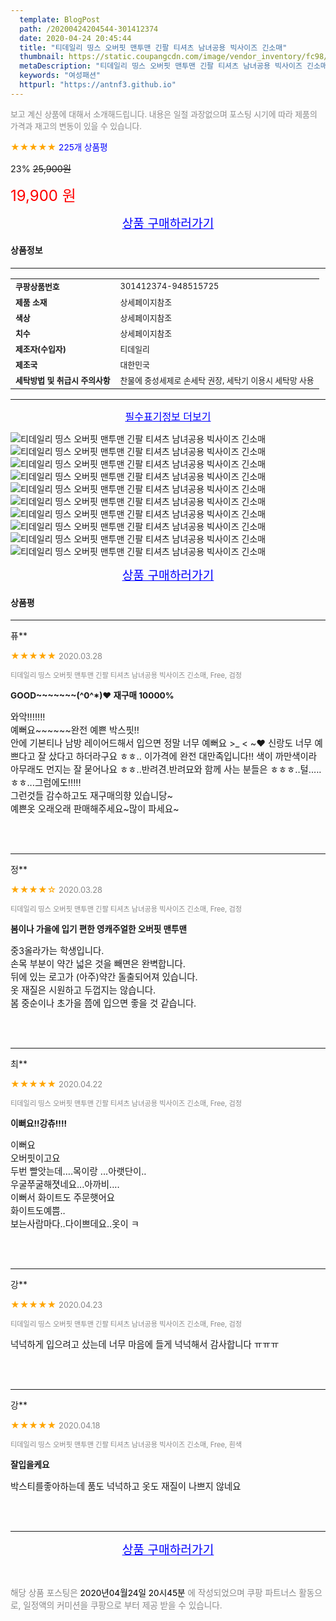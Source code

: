 ```yaml
---
  template: BlogPost
  path: /20200424204544-301412374
  date: 2020-04-24 20:45:44
  title: "티데일리 띵스 오버핏 맨투맨 긴팔 티셔츠 남녀공용 빅사이즈 긴소매"
  thumbnail: https://static.coupangcdn.com/image/vendor_inventory/fc98/a932ea38c6a9ae72f2de15fc31bb8786b24d692aa36f0362b01577714661.jpg
  metaDescription: "티데일리 띵스 오버핏 맨투맨 긴팔 티셔츠 남녀공용 빅사이즈 긴소매,여성패션"
  keywords: "여성패션"
  httpurl: "https://antnf3.github.io"
---
```

  
<span style="color: #888;font-size:0.8rem">보고 계신 상품에 대해서 소개해드립니다.
내용은 일절 과장없으며 포스팅 시기에 따라 제품의 가격과 재고의 변동이 있을 수 있습니다.</span>
  
<span style="color: orange;">★★★★★</span> <span style="color: blue;font-size: 0.85rem;">225개 상품평</span>

<span style="font-size: 0.9rem">23%</span> <span style="font-size: 0.9rem">~~25,900원~~</span>

<span style="color: red;font-size: 1.5rem;">19,900 원</span>



<p align="center"><a href="http://me2.do/5meswPCS" style="font-size: 1.2rem; color: blue;">상품 구매하러가기</a></p>

#### 상품정보

---

|                  |                       |
| ---------------- | --------------------- |
| **<span style="font-size:0.8rem;">쿠팡상품번호</span>** | <span style="font-size:0.8rem;">301412374-948515725</span> |
| **<span style="font-size:0.8rem;">제품 소재</span>**    | <span style="font-size:0.8rem;">상세페이지참조</span>        |
| **<span style="font-size:0.8rem;">색상</span>**    | <span style="font-size:0.8rem;">상세페이지참조</span>        |
| **<span style="font-size:0.8rem;">치수</span>**    | <span style="font-size:0.8rem;">상세페이지참조</span>        |
| **<span style="font-size:0.8rem;">제조자(수입자)</span>**    | <span style="font-size:0.8rem;">티데일리</span>        |
| **<span style="font-size:0.8rem;">제조국</span>**    | <span style="font-size:0.8rem;">대한민국</span>        |
| **<span style="font-size:0.8rem;">세탁방법 및 취급시 주의사항</span>**    | <span style="font-size:0.8rem;">찬물에 중성세제로 손세탁 권장, 세탁기 이용시 세탁망 사용</span>        |




---

<p align="center"><a href="http://me2.do/5meswPCS" style="font-size: 1rem; color: blue;">필수표기정보 더보기</a></p>

![티데일리 띵스 오버핏 맨투맨 긴팔 티셔츠 남녀공용 빅사이즈 긴소매](http://thumbnail6.coupangcdn.com/thumbnails/remote/q89/image/vendor_inventory/17f9/b423a63d0238e4adad5a04285c8280625654d94682667cc930aa897b4fe2.jpg)
![티데일리 띵스 오버핏 맨투맨 긴팔 티셔츠 남녀공용 빅사이즈 긴소매](http://thumbnail8.coupangcdn.com/thumbnails/remote/q89/image/vendor_inventory/5063/f139460373799b3fad83bbfedfc4d13e882654bc9b670508284ef4b68b90.jpg)
![티데일리 띵스 오버핏 맨투맨 긴팔 티셔츠 남녀공용 빅사이즈 긴소매](http://thumbnail9.coupangcdn.com/thumbnails/remote/q89/image/vendor_inventory/1529/e037eedac547658d072b8663fd6a9f3db8cac80804053c6f56d22f1b77bb.jpg)
![티데일리 띵스 오버핏 맨투맨 긴팔 티셔츠 남녀공용 빅사이즈 긴소매](http://thumbnail10.coupangcdn.com/thumbnails/remote/q89/image/vendor_inventory/c64f/c81789a5d80e4cdd844e534addd77941b34599302375d60ab91a0610f643.jpg)
![티데일리 띵스 오버핏 맨투맨 긴팔 티셔츠 남녀공용 빅사이즈 긴소매](http://thumbnail9.coupangcdn.com/thumbnails/remote/q89/image/vendor_inventory/de67/c15e919c51beb99612e85511bb22ba5c0ad04db178eafbc5668f5ae6afa6.jpg)
![티데일리 띵스 오버핏 맨투맨 긴팔 티셔츠 남녀공용 빅사이즈 긴소매](http://thumbnail8.coupangcdn.com/thumbnails/remote/q89/image/vendor_inventory/9370/0306e997744eacd620981a5a4ad62651a9470eb96f2a56c9283962cc7b9b.jpg)
![티데일리 띵스 오버핏 맨투맨 긴팔 티셔츠 남녀공용 빅사이즈 긴소매](http://thumbnail9.coupangcdn.com/thumbnails/remote/q89/image/vendor_inventory/a8f4/512d0486324e8cca0c0d7bc2ff261dc182011cb7d75f1c6e81bb0312ee99.jpg)
![티데일리 띵스 오버핏 맨투맨 긴팔 티셔츠 남녀공용 빅사이즈 긴소매](http://thumbnail7.coupangcdn.com/thumbnails/remote/q89/image/vendor_inventory/12ff/7000ae1504b9440cae01dd6d0974ad81b98013dcabe12590512ddc981887.jpg)
![티데일리 띵스 오버핏 맨투맨 긴팔 티셔츠 남녀공용 빅사이즈 긴소매](http://thumbnail6.coupangcdn.com/thumbnails/remote/q89/image/vendor_inventory/969b/7aa548562b136a54cf1d3e42f4715121c42e42411c1ff53bb9ff5db5ba96.jpg)
![티데일리 띵스 오버핏 맨투맨 긴팔 티셔츠 남녀공용 빅사이즈 긴소매](http://thumbnail6.coupangcdn.com/thumbnails/remote/q89/image/vendor_inventory/3c94/12121104d34ef82dd9bb61999750c65ec3717e01ad3d61f1b25bfd2481f9.jpg)

<p align="center"><a href="http://me2.do/5meswPCS" style="font-size: 1.2rem; color: blue;">상품 구매하러가기</a></p>

#### 상품평
  
---
  
퓨**
    
<span style="color: orange;">★★★★★</span> <span style="font-size:0.8rem;color: #888;">2020.03.28</span>
    
<span style="color: #888;font-size:0.7rem">티데일리 띵스 오버핏 맨투맨 긴팔 티셔츠 남녀공용 빅사이즈 긴소매, Free, 검정</span>
    
<span style="font-size:0.85rem">**GOOD~~~~~~~(^0^*)❤ 재구매 10000%**</span>
    
<span style="font-size: 0.9rem;">와악!!!!!!!<br/>예뻐요~~~~~~완전 예쁜 박스핏!!<br/>안에 기본티나 남방 레이어드해서 입으면 정말 너무 예뻐요 >_ < ~♥ 신랑도 너무 예쁘다고 잘 샀다고 하더라구요 ㅎㅎ.. 이가격에 완전 대만족입니다!! 색이 까만색이라 아무래도 먼지는 잘 묻어나요 ㅎㅎ..반려견.반려묘와 함께 사는 분들은 ㅎㅎㅎ..털.....ㅎㅎ...그럼에도!!!!!<br/>그런것들 감수하고도 재구매의향 있습니당~<br/>예쁜옷 오래오래 판매해주세요~많이 파세요~</span>
    
<br>
<br>

---
  
정**
    
<span style="color: orange;">★★★★☆</span> <span style="font-size:0.8rem;color: #888;">2020.03.28</span>
    
<span style="color: #888;font-size:0.7rem">티데일리 띵스 오버핏 맨투맨 긴팔 티셔츠 남녀공용 빅사이즈 긴소매, Free, 검정</span>
    
<span style="font-size:0.85rem">**봄이나 가을에 입기 편한 영캐주얼한 오버핏 맨투맨**</span>
    
<span style="font-size: 0.9rem;">중3올라가는 학생입니다.<br/>손목 부분이 약간 넓은 것을 빼면은 완벽합니다.<br/>뒤에 있는 로고가 (아주)약간 돌출되어져 있습니다.<br/>옷 재질은 시원하고 두껍지는 않습니다.<br/>봄 중순이나 초가을 쯤에 입으면 좋을 것 같습니다.</span>
    
<br>
<br>

---
  
최**
    
<span style="color: orange;">★★★★★</span> <span style="font-size:0.8rem;color: #888;">2020.04.22</span>
    
<span style="color: #888;font-size:0.7rem">티데일리 띵스 오버핏 맨투맨 긴팔 티셔츠 남녀공용 빅사이즈 긴소매, Free, 검정</span>
    
<span style="font-size:0.85rem">**이뻐요!!강츄!!!!**</span>
    
<span style="font-size: 0.9rem;">이뻐요<br/>오버핏이고요<br/>두번 빨앗는데....목이랑  ...아랫단이..<br/>우굴쭈굴해졋네요...아까비....<br/>이뻐서  화이트도 주문햇어요<br/>화이트도예쁨..<br/>보는사람마다..다이쁘데요..옷이 ㅋ</span>
    
<br>
<br>

---
  
강**
    
<span style="color: orange;">★★★★★</span> <span style="font-size:0.8rem;color: #888;">2020.04.23</span>
    
<span style="color: #888;font-size:0.7rem">티데일리 띵스 오버핏 맨투맨 긴팔 티셔츠 남녀공용 빅사이즈 긴소매, Free, 검정</span>
    

    
<span style="font-size: 0.9rem;">넉넉하게 입으려고 샀는데 너무 마음에 들게 넉넉해서 감사합니다 ㅠㅠㅠ</span>
    
<br>
<br>

---
  
강**
    
<span style="color: orange;">★★★★★</span> <span style="font-size:0.8rem;color: #888;">2020.04.18</span>
    
<span style="color: #888;font-size:0.7rem">티데일리 띵스 오버핏 맨투맨 긴팔 티셔츠 남녀공용 빅사이즈 긴소매, Free, 흰색</span>
    
<span style="font-size:0.85rem">**잘입을케요**</span>
    
<span style="font-size: 0.9rem;">박스티를좋아하는데 품도 넉넉하고 옷도 재질이 나쁘지 않네요</span>
    
<br>
<br>


  
---
  
<p align="center"><a href="http://me2.do/5meswPCS" style="font-size: 1.2rem; color: blue;">상품 구매하러가기</a></p>
  
<br>
  
<span style="font-size: 0.85rem; color: #888;">해당 상품 포스팅은 <span style="color: #000;"> 2020년04월24일 20시45분 </span> 에 작성되었으며 쿠팡 파트너스 활동으로, 일정액의 커미션을 쿠팡으로 부터 제공 받을 수 있습니다.</span>